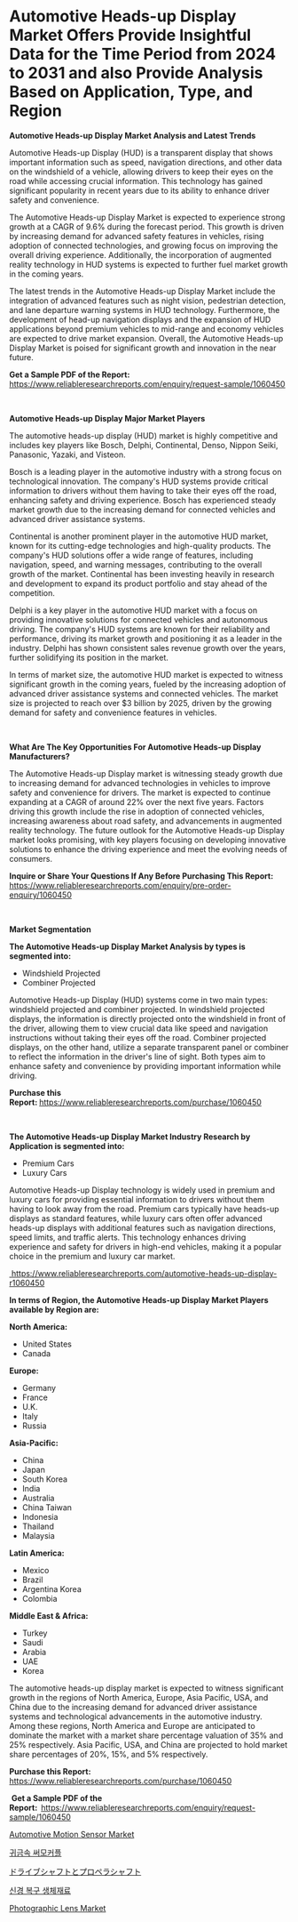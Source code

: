 <p><h1>Automotive Heads-up Display Market Offers Provide Insightful Data for the Time Period from 2024 to 2031 and also Provide Analysis Based on Application, Type, and Region</h1></p><p><strong>Automotive Heads-up Display Market Analysis and Latest Trends</strong></p>
<p><p>Automotive Heads-up Display (HUD) is a transparent display that shows important information such as speed, navigation directions, and other data on the windshield of a vehicle, allowing drivers to keep their eyes on the road while accessing crucial information. This technology has gained significant popularity in recent years due to its ability to enhance driver safety and convenience.</p><p>The Automotive Heads-up Display Market is expected to experience strong growth at a CAGR of 9.6% during the forecast period. This growth is driven by increasing demand for advanced safety features in vehicles, rising adoption of connected technologies, and growing focus on improving the overall driving experience. Additionally, the incorporation of augmented reality technology in HUD systems is expected to further fuel market growth in the coming years.</p><p>The latest trends in the Automotive Heads-up Display Market include the integration of advanced features such as night vision, pedestrian detection, and lane departure warning systems in HUD technology. Furthermore, the development of head-up navigation displays and the expansion of HUD applications beyond premium vehicles to mid-range and economy vehicles are expected to drive market expansion. Overall, the Automotive Heads-up Display Market is poised for significant growth and innovation in the near future.</p></p>
<p><strong>Get a Sample PDF of the Report:&nbsp;</strong> <a href="https://www.reliableresearchreports.com/enquiry/request-sample/1060450">https://www.reliableresearchreports.com/enquiry/request-sample/1060450</a></p>
<p>&nbsp;</p>
<p><strong>Automotive Heads-up Display Major Market Players</strong></p>
<p><p>The automotive heads-up display (HUD) market is highly competitive and includes key players like Bosch, Delphi, Continental, Denso, Nippon Seiki, Panasonic, Yazaki, and Visteon. </p><p>Bosch is a leading player in the automotive industry with a strong focus on technological innovation. The company's HUD systems provide critical information to drivers without them having to take their eyes off the road, enhancing safety and driving experience. Bosch has experienced steady market growth due to the increasing demand for connected vehicles and advanced driver assistance systems.</p><p>Continental is another prominent player in the automotive HUD market, known for its cutting-edge technologies and high-quality products. The company's HUD solutions offer a wide range of features, including navigation, speed, and warning messages, contributing to the overall growth of the market. Continental has been investing heavily in research and development to expand its product portfolio and stay ahead of the competition.</p><p>Delphi is a key player in the automotive HUD market with a focus on providing innovative solutions for connected vehicles and autonomous driving. The company's HUD systems are known for their reliability and performance, driving its market growth and positioning it as a leader in the industry. Delphi has shown consistent sales revenue growth over the years, further solidifying its position in the market.</p><p>In terms of market size, the automotive HUD market is expected to witness significant growth in the coming years, fueled by the increasing adoption of advanced driver assistance systems and connected vehicles. The market size is projected to reach over $3 billion by 2025, driven by the growing demand for safety and convenience features in vehicles.</p></p>
<p>&nbsp;</p>
<p><strong>What Are The Key Opportunities For Automotive Heads-up Display Manufacturers?</strong></p>
<p><p>The Automotive Heads-up Display market is witnessing steady growth due to increasing demand for advanced technologies in vehicles to improve safety and convenience for drivers. The market is expected to continue expanding at a CAGR of around 22% over the next five years. Factors driving this growth include the rise in adoption of connected vehicles, increasing awareness about road safety, and advancements in augmented reality technology. The future outlook for the Automotive Heads-up Display market looks promising, with key players focusing on developing innovative solutions to enhance the driving experience and meet the evolving needs of consumers.</p></p>
<p><strong>Inquire or Share Your Questions If Any Before Purchasing This Report:</strong> <a href="https://www.reliableresearchreports.com/enquiry/pre-order-enquiry/1060450">https://www.reliableresearchreports.com/enquiry/pre-order-enquiry/1060450</a></p>
<p>&nbsp;</p>
<p><strong>Market Segmentation</strong></p>
<p><strong>The Automotive Heads-up Display Market Analysis by types is segmented into:</strong></p>
<p><ul><li>Windshield Projected</li><li>Combiner Projected</li></ul></p>
<p><p>Automotive Heads-up Display (HUD) systems come in two main types: windshield projected and combiner projected. In windshield projected displays, the information is directly projected onto the windshield in front of the driver, allowing them to view crucial data like speed and navigation instructions without taking their eyes off the road. Combiner projected displays, on the other hand, utilize a separate transparent panel or combiner to reflect the information in the driver's line of sight. Both types aim to enhance safety and convenience by providing important information while driving.</p></p>
<p><strong>Purchase this Report:&nbsp;</strong><a href="https://www.reliableresearchreports.com/purchase/1060450">https://www.reliableresearchreports.com/purchase/1060450</a></p>
<p>&nbsp;</p>
<p><strong>The Automotive Heads-up Display Market Industry Research by Application is segmented into:</strong></p>
<p><ul><li>Premium Cars</li><li>Luxury Cars</li></ul></p>
<p><p>Automotive Heads-up Display technology is widely used in premium and luxury cars for providing essential information to drivers without them having to look away from the road. Premium cars typically have heads-up displays as standard features, while luxury cars often offer advanced heads-up displays with additional features such as navigation directions, speed limits, and traffic alerts. This technology enhances driving experience and safety for drivers in high-end vehicles, making it a popular choice in the premium and luxury car market.</p></p>
<p><a href="https://www.reliableresearchreports.com/automotive-heads-up-display-r1060450">&nbsp;https://www.reliableresearchreports.com/automotive-heads-up-display-r1060450</a></p>
<p><strong>In terms of Region, the Automotive Heads-up Display Market Players available by Region are:</strong></p>
<p>
    <p> <strong> North America: </strong>
        <ul>
            <li>United States</li>
            <li>Canada</li>
        </ul>
        </p> 
    <p> <strong> Europe: </strong>
        <ul>
            <li>Germany</li>
            <li>France</li>
            <li>U.K.</li>
            <li>Italy</li>
            <li>Russia</li>
        </ul>
        </p> 
    <p> <strong> Asia-Pacific: </strong>
        <ul>
            <li>China</li>
            <li>Japan</li>
            <li>South Korea</li>
            <li>India</li>
            <li>Australia</li>
            <li>China Taiwan</li>
            <li>Indonesia</li>
            <li>Thailand</li>
            <li>Malaysia</li>
        </ul>
        </p> 
    <p> <strong> Latin America: </strong>
        <ul>
            <li>Mexico</li>
            <li>Brazil</li>
            <li>Argentina Korea</li>
            <li>Colombia</li>
        </ul>
        </p> 
    <p> <strong> Middle East & Africa: </strong>
        <ul>
            <li>Turkey</li>
            <li>Saudi</li>
            <li>Arabia</li>
            <li>UAE</li>
            <li>Korea</li>
        </ul>
    </p>
    </p>
<p><p>The automotive heads-up display market is expected to witness significant growth in the regions of North America, Europe, Asia Pacific, USA, and China due to the increasing demand for advanced driver assistance systems and technological advancements in the automotive industry. Among these regions, North America and Europe are anticipated to dominate the market with a market share percentage valuation of 35% and 25% respectively. Asia Pacific, USA, and China are projected to hold market share percentages of 20%, 15%, and 5% respectively.</p></p>
<p><strong>Purchase this Report: </strong><a href="https://www.reliableresearchreports.com/purchase/1060450">https://www.reliableresearchreports.com/purchase/1060450</a></p>
<p>&nbsp;<strong>Get a Sample PDF of the Report:&nbsp;&nbsp;</strong><a href="https://www.reliableresearchreports.com/enquiry/request-sample/1060450">https://www.reliableresearchreports.com/enquiry/request-sample/1060450</a></p>
<p><strong></strong></p>
<p><p><a href="https://issuu.com/reportprime-2/docs/automotive-motion-sensor-market-size-2030.pptx">Automotive Motion Sensor Market</a></p><p><a href="https://github.com/emakpiahsopiah/Market-Research-Report-List-1/blob/main/451609584469.md">귀금속 써모커플</a></p><p><a href="https://github.com/FredaJerde/Market-Research-Report-List-1/blob/main/744881791186.md">ドライブシャフトとプロペラシャフト</a></p><p><a href="https://github.com/milikokao84/Market-Research-Report-List-1/blob/main/410639884468.md">신경 복구 생체재료</a></p><p><a href="https://issuu.com/reportprime-2/docs/photographic-lens-market-size-2030.pptx">Photographic Lens Market</a></p></p>